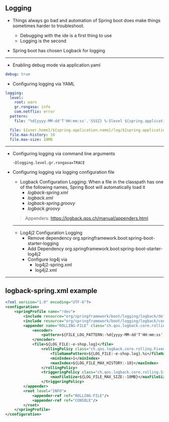 ## Logging

- Things always go bad and automation of Spring boot does make things sometimes harder to troubleshoot.

  - Debugging with the ide is a first thing to use
  - Logging is the second

- Spring boot has chosen Logback for logging

  
---
- Enabling debug mode via application.yaml

```yaml
debug: true
```

- Configuring logging via YAML

```yaml
logging:
  level:
    root: warn
    gr.rongasa: info
    com.netflix: error
  pattern:
    file: "%d{yyyy-MM-dd'T'HH:mm:ss'.'SSSZ} %-5level ${spring.application.name} %thread %logger -- %msg%n"

  file: ${user.home}/${spring.application.name}/log/${spring.application.name}.log
  file.max-history: 10
  file.max-size: 10MB
```

---

- Configuring logging via command line arguments

  ```
  -Dlogging.level.gr.rongasa=TRACE 
  ```

- Configuring logging via logging configuration file

  - Logback Configuration Logging: When a file in the classpath has one of the following names, Spring Boot will automatically load it
    - *logback-spring.xml*
    - *logback.xml*
    - *logback-spring.groovy*
    - *logback.groovy*

  

  > Appenders: https://logback.qos.ch/manual/appenders.html

  ---

  - Log4j2 Configuration Logging
    - Remove dependency org.springframework.boot:spring-boot-starter-logging
    - Add Dependency org.springframework.boot:spring-boot-starter-log4j2
    - Configure log4j via
      - log4j2-spring.xml
      - log4j2.xml

---

## logback-spring.xml example

```xml
<?xml version="1.0" encoding="UTF-8"?>
<configuration>
    <springProfile name="!dev">
        <include resource="org/springframework/boot/logging/logback/defaults.xml"/>
        <include resource="org/springframework/boot/logging/logback/console-appender.xml"/>
        <appender name="ROLLING-FILE" class="ch.qos.logback.core.rolling.RollingFileAppender">
            <encoder>
                <pattern>${FILE_LOG_PATTERN:-%d{yyyy-MM-dd'T'HH:mm:ss'.'SSSZ} %-5level ${spring.application.name} %thread %logger -- %msg%n}</pattern>
            </encoder>
            <file>${LOG_FILE:-e-shop.log}</file>
                <rollingPolicy class="ch.qos.logback.core.rolling.FixedWindowRollingPolicy">
                    <fileNamePattern>${LOG_FILE:-e-shop.log}.%i</fileNamePattern>
                    <minIndex>1</minIndex>
                    <maxIndex>${LOG_FILE_MAX_HISTORY:-10}</maxIndex>
                </rollingPolicy>
                <triggeringPolicy class="ch.qos.logback.core.rolling.SizeBasedTriggeringPolicy">
                    <maxFileSize>${LOG_FILE_MAX_SIZE:-10MB}</maxFileSize>
                </triggeringPolicy>
        </appender>
        <root level="INFO">
            <appender-ref ref="ROLLING-FILE"/>
            <appender-ref ref="CONSOLE"/>
        </root>
    </springProfile>
</configuration>
```